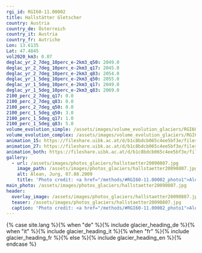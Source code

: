 ```yaml
---
rgi_id: RGI60-11.00002
title: Hallstätter Gletscher
country: Austria
country_de: Österreich
country_it: Austria
country_fr: Autriche
Lon: 13.6135
Lat: 47.4845
vol2020_km3: 0.07
deglac_yr_2_7deg_10perc_e-2km3_q50: 2049.0
deglac_yr_2_7deg_10perc_e-2km3_q17: 2045.0
deglac_yr_2_7deg_10perc_e-2km3_q83: 2054.0
deglac_yr_1_5deg_10perc_e-2km3_q50: 2055.0
deglac_yr_1_5deg_10perc_e-2km3_q17: 2049.0
deglac_yr_1_5deg_10perc_e-2km3_q83: 2069.0
2100_perc_2_7deg_q17: 0.0
2100_perc_2_7deg_q83: 0.0
2100_perc_2_7deg_q50: 0.0
2100_perc_1_5deg_q50: 3.0
2100_perc_1_5deg_q17: 1.0
2100_perc_1_5deg_q83: 5.0
volume_evolution_simple: /assets/images/volume_evolution_glaciers/RGI60-11.00002_simple_en.png
volume_evolution_complex: /assets/images/volume_evolution_glaciers/RGI60-11.00002_complex_en.png
animation_15: https://fileshare.uibk.ac.at/d/b1c8bdcb065c4ee5bf3e/files/?p=%2FRGI60-11.00002_%2B1.5%C2%B0C.mp4&dl=1
animation_27: https://fileshare.uibk.ac.at/d/b1c8bdcb065c4ee5bf3e/files/?p=%2FRGI60-11.00002_%2B2.7%C2%B0C.mp4&dl=1
animation_both: https://fileshare.uibk.ac.at/d/b1c8bdcb065c4ee5bf3e/files/?p=%2FRGI60-11.00002_both.mp4&dl=1
gallery:
  - url: /assets/images/photos_glaciers/hallstaetter20090807.jpg
    image_path: /assets/images/photos_glaciers/hallstaetter20090807.jpg
    alt: Alean, Jurg, 07.08.2009
    title: 'Photo credit: <a href="/methods/#RGI60-11.00002_photo1">Alean, Jurg, 07.08.2009</a>'
main_photo: /assets/images/photos_glaciers/hallstaetter20090807.jpg
header:
  overlay_image: /assets/images/photos_glaciers/hallstaetter20090807.jpg
  teaser: /assets/images/photos_glaciers/hallstaetter20090807.jpg
  caption: 'Photo credit: <a href="/methods/#RGI60-11.00002_photo1">Alean, Jurg, 07.08.2009</a>'
---
```

{% case site.lang %}{% when "de" %}{% include glacier_heading_de %}{% when "it" %}{% include glacier_heading_it %}{% when "fr" %}{% include glacier_heading_fr %}{% else %}{% include glacier_heading_en %}{% endcase %}